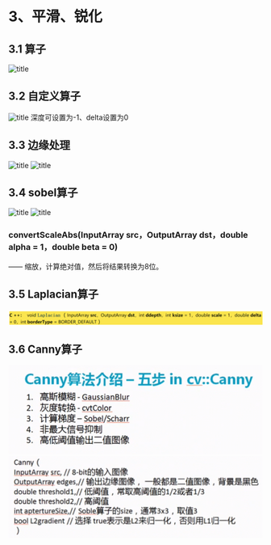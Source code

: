 # 3、平滑、锐化
## 3.1 算子
![title](https://i.loli.net/2019/12/13/72neuPatUKNkViA.png)
## 3.2 自定义算子
![title](https://i.loli.net/2019/12/13/6Q29HLsBSXOrEu4.png)
深度可设置为-1、delta设置为0
## 3.3 边缘处理
![title](https://i.loli.net/2019/12/13/zpDqx2HFRKwJ9V5.png)
![title](https://i.loli.net/2019/12/13/IjENxp6SwMuHe1A.png)
## 3.4 sobel算子
![title](https://i.loli.net/2019/12/13/KdZsCH4UOWaALBc.png)
![title](https://i.loli.net/2019/12/13/dUXKo3gJYITELS8.png)
### convertScaleAbs(InputArray src，OutputArray dst，double alpha = 1，double beta = 0)
 —— 缩放，计算绝对值，然后将结果转换为8位。
## 3.5 Laplacian算子
![title](https://raw.githubusercontent.com/JianXiLin/gitnote-images/master/gitnote/2019/12/13/1576250583600-1576250583605.png)
## 3.6 Canny算子
![title](https://raw.githubusercontent.com/JianXiLin/gitnote-images/master/gitnote/2019/12/13/1576250322422-1576250322427.png)
![title](https://raw.githubusercontent.com/JianXiLin/gitnote-images/master/gitnote/2019/12/13/1576250654694-1576250654698.png) 